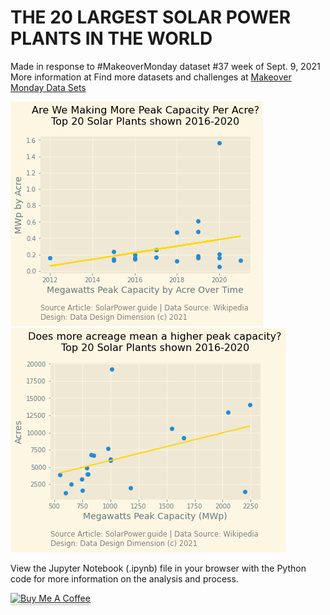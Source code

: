 # THE 20 LARGEST SOLAR POWER PLANTS IN THE WORLD

Made in response to #MakeoverMonday dataset #37 week of Sept. 9, 2021
More information at <a href="https://data.world/makeovermonday/2021w38"></a> 
Find more datasets and challenges at <a href="https://www.makeovermonday.co.uk/data/"> Makeover Monday Data Sets</a>

<img src="/output/MWpAcre_by_year.png" alt="Scatterplot graph of the Megawatts Peak Capacity divided by each acre of the size for each of the Top 20 Power Plants plotted on the vertical y axis by the years of 2016 to 2020 of recorded data as plotted along the horizontal x axis showing a trend increasing in wattage per acre.">


<img src="/output/MWp_by_Acre_2016-2020.png" alt="Scatterplot graph of the Megawatts Peak Capacity for each of the Top 20 Power Plants plotted on the horizontal x axis plotted by the number of Acres of each plant plotted along the vertical y axis, with the years of 2016 to 2020 represented in the recorded data, and showing a trend overall in the higher the peak wattage the higher the acreage of the plants.">

View the Jupyter Notebook (.ipynb) file in your browser with the Python code for more information on the analysis and process.


<a href="https://www.buymeacoffee.com/earthtokathy" target="_blank"><img src="https://www.buymeacoffee.com/assets/img/custom_images/orange_img.png" alt="Buy Me A Coffee" style="height: 41px !important;width: 174px !important;box-shadow: 0px 3px 2px 0px rgba(190, 190, 190, 0.5) !important;-webkit-box-shadow: 0px 3px 2px 0px rgba(190, 190, 190, 0.5) !important;" ></a>
